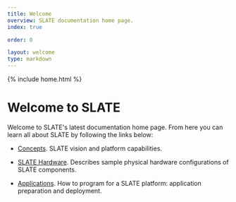 ```yaml
---
title: Welcome
overview: SLATE documentation home page.
index: true

order: 0

layout: welcome
type: markdown
---
```

{% include home.html %}

# Welcome to SLATE 

Welcome to SLATE's latest documentation home page. From here you can learn all about SLATE by following
the links below:

- [Concepts]({{home}}/docs/concepts/). SLATE vision and platform capabilities.

- [SLATE Hardware]({{home}}/docs/slate-hardware/). Describes sample physical hardware configurations of SLATE components.

- [Applications]({{home}}/docs/applications/). How to program for a SLATE platform: application preparation and deployment.
